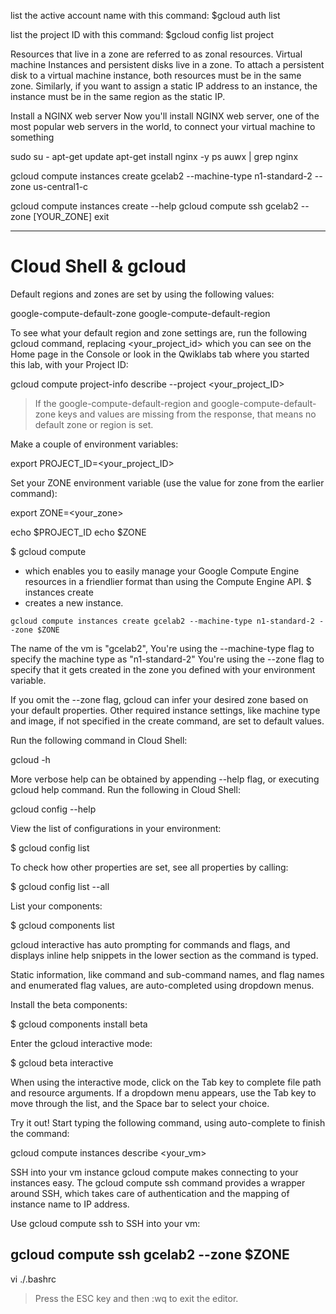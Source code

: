  list the active account name with this command:
 $gcloud auth list
 
  list the project ID with this command:
  $gcloud config list project
  
  
  Resources that live in a zone are referred to as zonal resources. Virtual machine Instances and persistent disks live in a zone. To attach a persistent disk to a virtual machine instance, both resources must be in the same zone. Similarly, if you want to assign a static IP address to an instance, the instance must be in the same region as the static IP.
  
  
  Install a NGINX web server
Now you'll install NGINX web server, one of the most popular web servers in the world, to connect your virtual machine to something

sudo su -
apt-get update
apt-get install nginx -y
ps auwx | grep nginx


gcloud compute instances create gcelab2 --machine-type n1-standard-2 --zone us-central1-c


gcloud compute instances create --help
gcloud compute ssh gcelab2 --zone [YOUR_ZONE]
exit

---
# Cloud Shell & gcloud

Default regions and zones are set by using the following values:

google-compute-default-zone google-compute-default-region

To see what your default region and zone settings are, run the following gcloud command, replacing <your_project_id> which you can see on the Home page in the Console or look in the Qwiklabs tab where you started this lab, with your Project ID:

gcloud compute project-info describe --project <your_project_ID>

> If the google-compute-default-region and google-compute-default-zone keys and values are missing from the response, that means no default zone or region is set.


Make a couple of environment variables:

export PROJECT_ID=<your_project_ID>

Set your ZONE environment variable (use the value for zone from the earlier command):

export ZONE=<your_zone>

echo $PROJECT_ID
echo $ZONE


$ gcloud compute 
* which enables you to easily manage your Google Compute Engine resources in a friendlier format than using the Compute Engine API.
$ instances create 
* creates a new instance.
```
gcloud compute instances create gcelab2 --machine-type n1-standard-2 --zone $ZONE
```
The name of the vm is "gcelab2",
You're using the --machine-type flag to specify the machine type as "n1-standard-2"
You're using the --zone flag to specify that it gets created in the zone you defined with your environment variable.

If you omit the --zone flag, gcloud can infer your desired zone based on your default properties. Other required instance settings, like machine type and image, if not specified in the create command, are set to default values.

Run the following command in Cloud Shell:

gcloud -h

More verbose help can be obtained by appending --help flag, or executing gcloud help command. Run the following in Cloud Shell:

gcloud config --help


View the list of configurations in your environment:

$ gcloud config list

To check how other properties are set, see all properties by calling:

$ gcloud config list --all


List your components:

$ gcloud components list


gcloud interactive has auto prompting for commands and flags, and displays inline help snippets in the lower section as the command is typed.

Static information, like command and sub-command names, and flag names and enumerated flag values, are auto-completed using dropdown menus.

Install the beta components:

$ gcloud components install beta

Enter the gcloud interactive mode:

$ gcloud beta interactive


When using the interactive mode, click on the Tab key to complete file path and resource arguments. If a dropdown menu appears, use the Tab key to move through the list, and the Space bar to select your choice.

Try it out! Start typing the following command, using auto-complete to finish the command:

gcloud compute instances describe <your_vm>

SSH into your vm instance
gcloud compute makes connecting to your instances easy. The gcloud compute ssh command provides a wrapper around SSH, which takes care of authentication and the mapping of instance name to IP address.

Use gcloud compute ssh to SSH into your vm:

gcloud compute ssh gcelab2 --zone $ZONE
---

vi ./.bashrc 
> Press the ESC key and then :wq to exit the editor.





